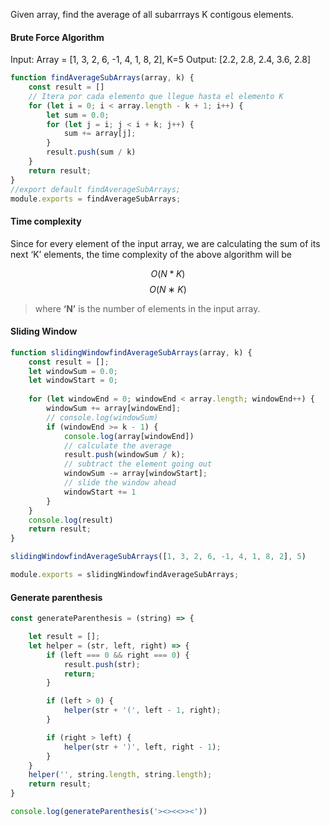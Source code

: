 Given array, find the average of all subarrrays K contigous elements.

#### Brute Force Algorithm
Input: Array = [1, 3, 2, 6, -1, 4, 1, 8, 2], K=5
Output: [2.2, 2.8, 2.4, 3.6, 2.8]

```js
function findAverageSubArrays(array, k) {
	const result = []
	// Itera por cada elemento que llegue hasta el elemento K
	for (let i = 0; i < array.length - k + 1; i++) {
		let sum = 0.0;
		for (let j = i; j < i + k; j++) {
			sum += array[j];
		}
		result.push(sum / k)
	}
	return result;
}
//export default findAverageSubArrays;
module.exports = findAverageSubArrays;
```

#### Time complexity
Since for every element of the input array, we are calculating the sum of its next ‘K’ elements, the time complexity of the above algorithm will be 

$$O(N*K)$$
$$O(N∗K)$$
>where **‘N’** is the number of elements in the input array.
  

#### Sliding Window

```js
function slidingWindowfindAverageSubArrays(array, k) {
	const result = [];
	let windowSum = 0.0;
	let windowStart = 0;
  
	for (let windowEnd = 0; windowEnd < array.length; windowEnd++) {
		windowSum += array[windowEnd];
		// console.log(windowSum)
		if (windowEnd >= k - 1) {
			console.log(array[windowEnd])
			// calculate the average
			result.push(windowSum / k); 
			// subtract the element going out
			windowSum -= array[windowStart]; 
			// slide the window ahead
			windowStart += 1
		}
	}
	console.log(result)
	return result;
}

slidingWindowfindAverageSubArrays([1, 3, 2, 6, -1, 4, 1, 8, 2], 5)

module.exports = slidingWindowfindAverageSubArrays;
```


#### Generate parenthesis

```js
const generateParenthesis = (string) => {

	let result = [];
	let helper = (str, left, right) => {
		if (left === 0 && right === 0) {
			result.push(str);
			return;
		}

		if (left > 0) {
			helper(str + '(', left - 1, right);
		}

		if (right > left) {
			helper(str + ')', left, right - 1);
		}
	}
	helper('', string.length, string.length);
	return result;
}

console.log(generateParenthesis('><><<>><'))
```